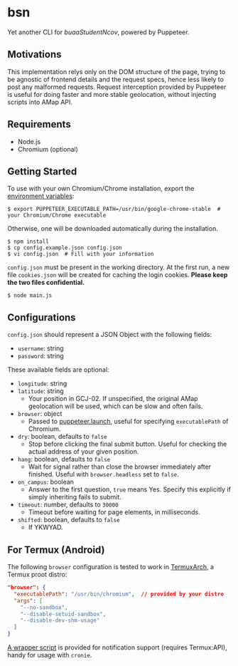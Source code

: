 # bsn

Yet another CLI for *buaaStudentNcov*, powered by Puppeteer.

## Motivations

This implementation relys only on the DOM structure of the page, trying to be agnostic of frontend details and the request specs, hence less likely to post any malformed requests. Request interception provided by Puppeteer is useful for doing faster and more stable geolocation, without injecting scripts into AMap API.

## Requirements

- Node.js
- Chromium (optional)

## Getting Started

To use with your own Chromium/Chrome installation, export the [environment variables](https://github.com/puppeteer/puppeteer/blob/v13.5.1/docs/api.md#environment-variables):

```shell
$ export PUPPETEER_EXECUTABLE_PATH=/usr/bin/google-chrome-stable  # your Chromium/Chrome executable
```

Otherwise, one will be downloaded automatically during the installation.

```shell
$ npm install
$ cp config.example.json config.json
$ vi config.json  # Fill with your information
```

`config.json` must be present in the working directory. At the first run, a new file `cookies.json` will be created for caching the login cookies. **Please keep the two files confidential.**

```shell
$ node main.js
```

## Configurations

`config.json` should represent a JSON Object with the following fields:

- `username`: string
- `password`: string

These available fields are optional:

- `longitude`: string
- `latitude`: string
  - Your position in GCJ-02. If unspecified, the original AMap geolocation will be used, which can be slow and often fails.
- `browser`: object
  - Passed to [puppeteer.launch](https://github.com/puppeteer/puppeteer/blob/v13.5.1/docs/api.md#puppeteerlaunchoptions), useful for specifying `executablePath` of Chromium.
- `dry`: boolean, defaults to `false`
  - Stop before clicking the final submit button. Useful for checking the actual address of your given position.
- `hang`: boolean, defaults to `false`
  - Wait for signal rather than close the browser immediately after finished. Useful with `browser.headless` set to `false`.
- `on_campus`: boolean
  - Answer to the first question, `true` means Yes. Specify this explicitly if simply inheriting fails to submit.
- `timeout`: number, defaults to `30000`
  - Timeout before waiting for page elements, in milliseconds.
- `shifted`: boolean, defaults to `false`
  - If YKWYAD.

## For Termux (Android)

The following `browser` configuration is tested to work in [TermuxArch](https://github.com/SDRausty/termux-archlinux), a Termux proot distro:

```json
"browser": {
  "executablePath": "/usr/bin/chromium",  // provided by your distro
  "args": [
    "--no-sandbox",
    "--disable-setuid-sandbox",
    "--disable-dev-shm-usage"
  ]
}
```

[A wrapper script](termux-runner.bash) is provided for notification support (requires Termux:API), handy for usage with `cronie`.
